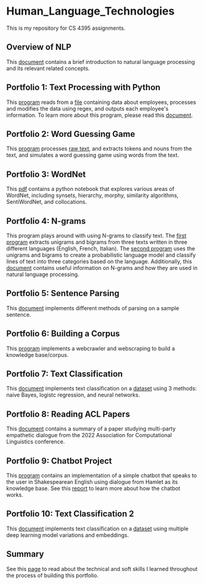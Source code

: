 # Human_Language_Technologies

This is my repository for CS 4395 assignments.

## Overview of NLP

This [document](./0-Overview_of_NLP/Overview_of_NLP.pdf) contains a brief introduction to natural language processing and its relevant related concepts.

## Portfolio 1: Text Processing with Python

This [program](./1-Text_Processing_with_Python/Text_Processing.py) reads from a [file](./1-Text_Processing_with_Python/data.csv) containing data about employees, processes and modifies the data using regex, and outputs each employee's information. To learn more about this program, please read this [document](./1-Text_Processing_with_Python/Overview.pdf).

## Portfolio 2: Word Guessing Game
This [program](./2-Word_Guessing_Game/Word_Guessing_Game.py) processes [raw text](./2-Word_Guessing_Game/anat19.txt), and extracts tokens and nouns from the text, and simulates a word guessing game using words from the text.

## Portfolio 3: WordNet
This [pdf](./3-WordNet/WordNet.pdf) contains a python notebook that explores various areas of WordNet, including synsets, hierarchy, morphy, similarity algorithms, SentiWordNet, and collocations.

## Portfolio 4: N-grams
This program plays around with using N-grams to classify text. The [first program](./4-Ngrams/Ngrams_Part1.py) extracts unigrams and bigrams from three texts written in three different languages (English, French, Italian). The [second program](./4-Ngrams/Ngrams_Part2.py) uses the unigrams and bigrams to create a probabilistic language model and classify lines of text into three categories based on the language. Additionally, this [document](./4-Ngrams/Narrative.pdf) contains useful information on N-grams and how they are used in natural language processing.

## Portfolio 5: Sentence Parsing
This [document](./5-Sentence_Parsing/Sentence_Parsing.pdf) implements different methods of parsing on a sample sentence.

## Portfolio 6: Building a Corpus
This [program](./6-Building_A_Corpus/Webcrawler.py) implements a webcrawler and webscraping to build a knowledge base/corpus.

## Portfolio 7: Text Classification
This [document](./7-Text_Classification/Text_Classification.pdf) implements text classification on a [dataset](./7-Text_Classification/emails.csv) using 3 methods: naive Bayes, logistc regression, and neural networks. 

## Portfolio 8: Reading ACL Papers
This [document](./8-ACL_Paper/ACL_Paper.pdf) contains a summary of a paper studying multi-party empathetic dialogue from the 2022 Association for Computational Linguistics conference.

## Portfolio 9: Chatbot Project
This [program](./9-Chatbot/Chatbot.py) contains an implementation of a simple chatbot that speaks to the user in Shakespearean English using dialogue from Hamlet as its knowledge base. See this [report](./9-Chatbot/Report.pdf) to learn more about how the chatbot works.

## Portfolio 10: Text Classification 2
This [document](./10-Text_Classification_2/Text_Classification_2.pdf) implements text classification on a [dataset](./10-Text_Classification_2/emails.csv) using multiple deep learning model variations and embeddings.

## Summary
See this [page](./Skills.md) to read about the technical and soft skills I learned throughout the process of building this portfolio.
